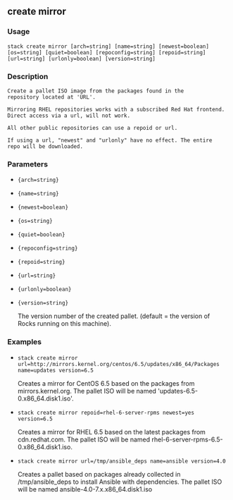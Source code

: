 ## create mirror

### Usage

`stack create mirror [arch=string] [name=string] [newest=boolean] [os=string] [quiet=boolean] [repoconfig=string] [repoid=string] [url=string] [urlonly=boolean] [version=string]`

### Description

	
	Create a pallet ISO image from the packages found in the
	repository located at 'URL'.

	Mirroring RHEL repositories works with a subscribed Red Hat frontend.
	Direct access via a url, will not work.

	All other public repositories can use a repoid or url.

	If using a url, "newest" and "urlonly" have no effect. The entire
	repo will be downloaded.

	

### Parameters
* `{arch=string}`
* `{name=string}`
* `{newest=boolean}`
* `{os=string}`
* `{quiet=boolean}`
* `{repoconfig=string}`
* `{repoid=string}`
* `{url=string}`
* `{urlonly=boolean}`
* `{version=string}`

   The version number of the created pallet. (default = the version of 
	Rocks running on this machine).

### Examples

* `stack create mirror url=http://mirrors.kernel.org/centos/6.5/updates/x86_64/Packages name=updates version=6.5`

   Creates a mirror for CentOS 6.5 based on the packages from mirrors.kernel.org.
	The pallet ISO will be named 'updates-6.5-0.x86_64.disk1.iso'.

* `stack create mirror repoid=rhel-6-server-rpms newest=yes version=6.5`

   Creates a mirror for RHEL 6.5 based on the latest packages from cdn.redhat.com.
	The pallet ISO will be named rhel-6-server-rpms-6.5-0.x86_64.disk1.iso.

* `stack create mirror url=/tmp/ansible_deps name=ansible version=4.0`

   Creates a pallet based on packages already collected in /tmp/ansible_deps
	to install Ansible with dependencies.
	The pallet ISO will be named ansible-4.0-7.x.x86_64.disk1.iso



